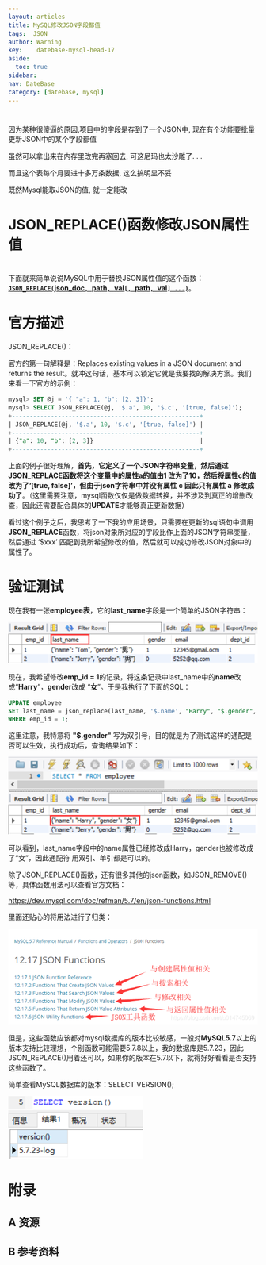 ```yaml
---
layout: articles
title: MySQL修改JSON字段都值
tags:  JSON
author: Warning
key:    datebase-mysql-head-17
aside:
  toc: true
sidebar:
nav: DateBase
category: [datebase, mysql]
---
```


#

因为某种很傻逼的原因,项目中的字段是存到了一个JSON中, 现在有个功能要批量更新JSON中的某个字段都值

虽然可以拿出来在内存里改完再塞回去, 可这尼玛也太沙雕了. . .

而且这个表每个月要进十多万条数据, 这么搞明显不妥

既然Mysql能取JSON的值, 就一定能改


<!--more-->



# JSON_REPLACE()函数修改JSON属性值

#


下面就来简单说说MySQL中用于替换JSON属性值的这个函数：**[`JSON_REPLACE(`json_doc`, `path`, `val`[, `path`, `val`] ...)`](https://dev.mysql.com/doc/refman/5.7/en/json-modification-functions.html#function_json-replace)**。

# 官方描述

JSON_REPLACE()：

官方的第一句解释是：Replaces existing values in a JSON document and returns the result。就冲这句话，基本可以锁定它就是我要找的解决方案。我们来看一下官方的示例：

```sql
mysql> SET @j = '{ "a": 1, "b": [2, 3]}';
mysql> SELECT JSON_REPLACE(@j, '$.a', 10, '$.c', '[true, false]');
+-----------------------------------------------------+
| JSON_REPLACE(@j, '$.a', 10, '$.c', '[true, false]') |
+-----------------------------------------------------+
| {"a": 10, "b": [2, 3]}                              |
+-----------------------------------------------------+
```

上面的例子很好理解，**首先，它定义了一个JSON字符串变量，然后通过JSON_REPLACE函数将这个变量中的属性a的值由1 改为了10，然后将属性c的值改为了‘[true, false]’，但由于json字符串中并没有属性 c 因此只有属性 a 修改成功了**。（这里需要注意，mysql函数仅仅是做数据转换，并不涉及到真正的增删改查，因此还需要配合具体的**UPDATE**才能够真正更新数据）

看过这个例子之后，我思考了一下我的应用场景，只需要在更新的sql语句中调用**JSON_REPLACE**函数，将json对象所对应的字段比作上面的JSON字符串变量，然后通过 ‘$xxx’ 匹配到我所希望修改的值，然后就可以成功修改JSON对象中的属性了。

# 验证测试

现在我有一张**employee表**，它的**last_name**字段是一个简单的JSON字符串：

![img](https://raw.githubusercontent.com/war-ning/Pic/master/img/20190118111500209.png)

现在，我希望修改**emp_id = 1**的记录，将这条记录中last_name中的**name**改成“**Harry**”，**gender**改成 “**女**”。于是我执行了下面的SQL：

```sql
UPDATE employee
SET last_name = json_replace(last_name, '$.name', "Harry", "$.gender", "女")
WHERE emp_id = 1;
```

这里注意，我特意将 **"$.gender"** 写为双引号，目的就是为了测试这样的通配是否可以生效，执行成功后，查询结果如下：

![img](https://raw.githubusercontent.com/war-ning/Pic/master/img/20190118111629414.png)

可以看到，last_name字段中的name属性已经修改成Harry，gender也被修改成了“女”，因此通配符 用双引、单引都是可以的。

除了JSON_REPLACE()函数，还有很多其他的json函数，如JSON_REMOVE()等，具体函数用法可以查看官方文档：

https://dev.mysql.com/doc/refman/5.7/en/json-functions.html

里面还贴心的将用法进行了归类：

![img](https://raw.githubusercontent.com/war-ning/Pic/master/img/20190118112136618.png)

但是，这些函数应该都对mysql数据库的版本比较敏感，一般对**MySQL5.7**以上的版本支持比较理想，个别函数可能需要5.7.8以上，我的数据库是5.7.23，因此JSON_REPLACE()用着还可以，如果你的版本在5.7以下，就得好好看看是否支持这些函数了。

简单查看MySQL数据库的版本：SELECT VERSION();

![img](https://raw.githubusercontent.com/war-ning/Pic/master/img/20190118112554115.png)






# 附录
## A 资源
## B 参考资料


